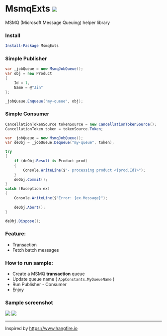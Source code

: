 # MsmqExts <a href="https://www.nuget.org/packages/MsmqExts/"><img src="https://img.shields.io/nuget/v/MsmqExts.svg?style=flat" /> </a>
MSMQ (Microsoft Message Queuing) helper library

### Install
```powershell
Install-Package MsmqExts
```

### Simple Publisher
```csharp
var _jobQueue = new MsmqJobQueue();
var obj = new Product
{
    Id = 1,
    Name = @"Jin"
};

_jobQueue.Enqueue("my-queue", obj);
```

### Simple Consumer
```csharp
CancellationTokenSource tokenSource = new CancellationTokenSource();
CancellationToken token = tokenSource.Token;

var _jobQueue = new MsmqJobQueue();
var deObj = _jobQueue.Dequeue("my-queue", token);

try
{
    if (deObj.Result is Product prod)
    {
        Console.WriteLine($"- processing product <{prod.Id}>");
    }
    deObj.Commit();
}
catch (Exception ex)
{
    Console.WriteLine($"Error: {ex.Message}");
    
    deObj.Abort();
}

deObj.Dispose();
```

### Feature:
- Transaction
- Fetch batch messages

### How to run sample: 

- Create a MSMQ **transaction** queue 
- Update queue name ( `AppConstants.MyQueueName` )
- Run Publisher - Consumer
- Enjoy

### Sample screenshot

<img src="https://raw.githubusercontent.com/minhhungit/MsmqExts/master/wiki/producer.png" />

<img src="https://raw.githubusercontent.com/minhhungit/MsmqExts/master/wiki/consumer.png" />

---

Inspired by https://www.hangfire.io
